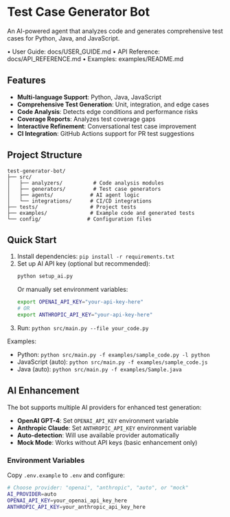 # Test Case Generator Bot

An AI-powered agent that analyzes code and generates comprehensive test cases for Python, Java, and JavaScript.

• User Guide: docs/USER_GUIDE.md
• API Reference: docs/API_REFERENCE.md
• Examples: examples/README.md

## Features

- **Multi-language Support**: Python, Java, JavaScript
- **Comprehensive Test Generation**: Unit, integration, and edge cases
- **Code Analysis**: Detects edge conditions and performance risks
- **Coverage Reports**: Analyzes test coverage gaps
- **Interactive Refinement**: Conversational test case improvement
- **CI Integration**: GitHub Actions support for PR test suggestions

## Project Structure

```
test-generator-bot/
├── src/
│   ├── analyzers/          # Code analysis modules
│   ├── generators/         # Test case generators
│   ├── agents/            # AI agent logic
│   └── integrations/      # CI/CD integrations
├── tests/                 # Project tests
├── examples/              # Example code and generated tests
└── config/               # Configuration files
```

## Quick Start

1. Install dependencies: `pip install -r requirements.txt`
2. Set up AI API key (optional but recommended):
   ```bash
   python setup_ai.py
   ```
   Or manually set environment variables:
   ```bash
   export OPENAI_API_KEY="your-api-key-here"
   # OR
   export ANTHROPIC_API_KEY="your-api-key-here"
   ```
3. Run: `python src/main.py --file your_code.py`

Examples:
- Python: `python src/main.py -f examples/sample_code.py -l python`
- JavaScript (auto): `python src/main.py -f examples/sample_code.js`
- Java (auto): `python src/main.py -f examples/Sample.java`

## AI Enhancement

The bot supports multiple AI providers for enhanced test generation:

- **OpenAI GPT-4**: Set `OPENAI_API_KEY` environment variable
- **Anthropic Claude**: Set `ANTHROPIC_API_KEY` environment variable  
- **Auto-detection**: Will use available provider automatically
- **Mock Mode**: Works without API keys (basic enhancement only)

### Environment Variables

Copy `.env.example` to `.env` and configure:

```bash
# Choose provider: "openai", "anthropic", "auto", or "mock"
AI_PROVIDER=auto
OPENAI_API_KEY=your_openai_api_key_here
ANTHROPIC_API_KEY=your_anthropic_api_key_here
```